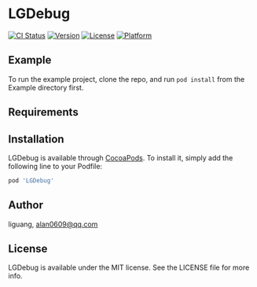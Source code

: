 # LGDebug

[![CI Status](https://img.shields.io/travis/liguang/LGDebug.svg?style=flat)](https://travis-ci.org/liguang/LGDebug)
[![Version](https://img.shields.io/cocoapods/v/LGDebug.svg?style=flat)](https://cocoapods.org/pods/LGDebug)
[![License](https://img.shields.io/cocoapods/l/LGDebug.svg?style=flat)](https://cocoapods.org/pods/LGDebug)
[![Platform](https://img.shields.io/cocoapods/p/LGDebug.svg?style=flat)](https://cocoapods.org/pods/LGDebug)

## Example

To run the example project, clone the repo, and run `pod install` from the Example directory first.

## Requirements

## Installation

LGDebug is available through [CocoaPods](https://cocoapods.org). To install
it, simply add the following line to your Podfile:

```ruby
pod 'LGDebug'
```

## Author

liguang, alan0609@qq.com

## License

LGDebug is available under the MIT license. See the LICENSE file for more info.

